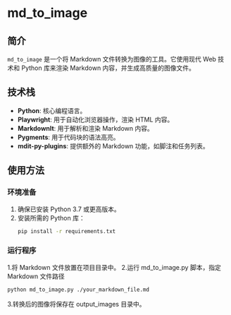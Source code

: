 # md_to_image

## 简介

`md_to_image` 是一个将 Markdown 文件转换为图像的工具。它使用现代 Web 技术和 Python 库来渲染 Markdown 内容，并生成高质量的图像文件。

## 技术栈

- **Python**: 核心编程语言。
- **Playwright**: 用于自动化浏览器操作，渲染 HTML 内容。
- **MarkdownIt**: 用于解析和渲染 Markdown 内容。
- **Pygments**: 用于代码块的语法高亮。
- **mdit-py-plugins**: 提供额外的 Markdown 功能，如脚注和任务列表。

## 使用方法

### 环境准备

1. 确保已安装 Python 3.7 或更高版本。
2. 安装所需的 Python 库：
   ```bash
   pip install -r requirements.txt
   ```

### 运行程序
1.将 Markdown 文件放置在项目目录中。
2.运行 md_to_image.py 脚本，指定 Markdown 文件路径
```bash
python md_to_image.py ./your_markdown_file.md
```
3.转换后的图像将保存在 output_images 目录中。